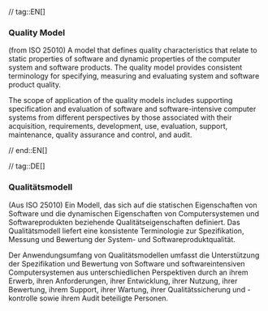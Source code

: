 // tag::EN[]
### Quality Model
(from ISO 25010) A model that defines quality characteristics that relate to static properties of software and dynamic properties of the computer system and software products. The quality model provides consistent terminology for specifying, measuring and evaluating system and software product quality.

The scope of application of the quality models includes supporting specification and evaluation of software and software-intensive computer systems from different perspectives by those associated with their acquisition, requirements, development, use, evaluation, support, maintenance, quality assurance and control, and audit.

// end::EN[]

// tag::DE[]
### Qualitätsmodell

(Aus ISO 25010) Ein Modell, das sich auf die statischen Eigenschaften
von Software und die dynamischen Eigenschaften von Computersystemen
und Softwareprodukten beziehende Qualitätseigenschaften definiert. Das
Qualitätsmodell liefert eine konsistente Terminologie zur
Spezifikation, Messung und Bewertung der System- und
Softwareproduktqualität.

Der Anwendungsumfang von Qualitätsmodellen umfasst die Unterstützung
der Spezifikation und Bewertung von Software und softwareintensiven
Computersystemen aus unterschiedlichen Perspektiven durch an ihrem
Erwerb, ihren Anforderungen, ihrer Entwicklung, ihrer Nutzung, ihrer
Bewertung, ihrem Support, ihrer Wartung, ihrer Qualitätssicherung und
-kontrolle sowie ihrem Audit beteiligte Personen.

